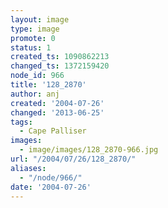 ```yaml
---
layout: image
type: image
promote: 0
status: 1
created_ts: 1090862213
changed_ts: 1372159420
node_id: 966
title: '128_2870'
author: anj
created: '2004-07-26'
changed: '2013-06-25'
tags:
  - Cape Palliser
images:
  - image/images/128_2870-966.jpg
url: "/2004/07/26/128_2870/"
aliases:
  - "/node/966/"
date: '2004-07-26'
---
```


